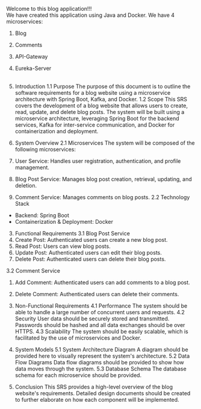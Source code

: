 Welcome to this blog application!!!
<br>
We have created this application using Java and Docker. We have 4 microservices:<br>
1. Blog
2. Comments
3. API-Gateway
4. Eureka-Server
<br><br>
1. Introduction
1.1 Purpose
The purpose of this document is to outline the software requirements for a blog website using a microservice architecture with Spring Boot, Kafka, and Docker.
1.2 Scope
This SRS covers the development of a blog website that allows users to create, read, update, and delete blog posts. The system will be built using a microservice architecture, leveraging Spring Boot for the backend services, Kafka for inter-service communication, and Docker for containerization and deployment.
 
2. System Overview
2.1 Microservices
The system will be composed of the following microservices:
1. User Service: Handles user registration, authentication, and profile management.
2. Blog Post Service: Manages blog post creation, retrieval, updating, and deletion.
3. Comment Service: Manages comments on blog posts.
2.2 Technology Stack
- Backend: Spring Boot
- Containerization & Deployment: Docker
 
3. Functional Requirements
3.1 Blog Post Service
1. Create Post: Authenticated users can create a new blog post.
2. Read Post: Users can view blog posts.
3. Update Post: Authenticated users can edit their blog posts.
4. Delete Post: Authenticated users can delete their blog posts.
 
3.2 Comment Service
1. Add Comment: Authenticated users can add comments to a blog post.
2. Delete Comment: Authenticated users can delete their comments.
4. Non-Functional Requirements
4.1 Performance
The system should be able to handle a large number of concurrent users and requests.
4.2 Security
User data should be securely stored and transmitted. Passwords should be hashed and all data exchanges should be over HTTPS.
4.3 Scalability
The system should be easily scalable, which is facilitated by the use of microservices and Docker.
 
5. System Models
5.1 System Architecture Diagram
A diagram should be provided here to visually represent the system's architecture.
5.2 Data Flow Diagrams
Data flow diagrams should be provided to show how data moves through the system.
5.3 Database Schema
The database schema for each microservice should be provided.
6. Conclusion
This SRS provides a high-level overview of the blog website's requirements. Detailed design documents should be created to further elaborate on how each component will be implemented.
